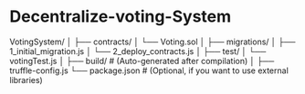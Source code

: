 # Decentralize-voting-System
VotingSystem/
│
├── contracts/
│   └── Voting.sol
│
├── migrations/
│   ├── 1_initial_migration.js
│   └── 2_deploy_contracts.js
│
├── test/
│   └── votingTest.js
│
├── build/         # (Auto-generated after compilation)
│
├── truffle-config.js
└── package.json   # (Optional, if you want to use external libraries)
